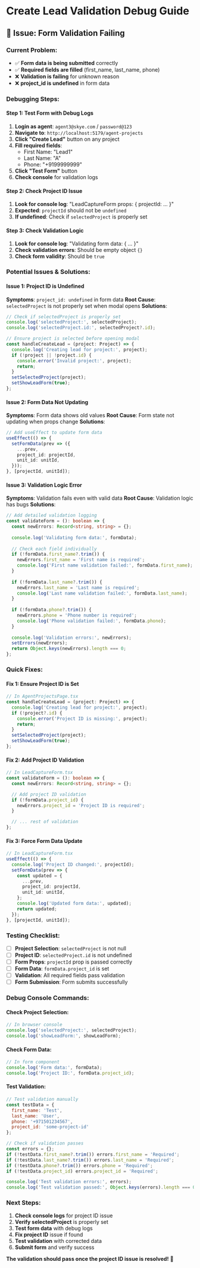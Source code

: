 # Create Lead Validation Debug Guide

## 🚨 Issue: Form Validation Failing

### **Current Problem:**
- ✅ **Form data is being submitted** correctly
- ✅ **Required fields are filled** (first_name, last_name, phone)
- ❌ **Validation is failing** for unknown reason
- ❌ **project_id is undefined** in form data

### **Debugging Steps:**

#### **Step 1: Test Form with Debug Logs**
1. **Login as agent**: `agent3@skye.com` / `password@123`
2. **Navigate to**: `http://localhost:5179/agent-projects`
3. **Click "Create Lead"** button on any project
4. **Fill required fields**:
   - First Name: "Lead1"
   - Last Name: "A"
   - Phone: "+9199999999"
5. **Click "Test Form"** button
6. **Check console** for validation logs

#### **Step 2: Check Project ID Issue**
1. **Look for console log**: "LeadCaptureForm props: { projectId: ... }"
2. **Expected**: `projectId` should not be `undefined`
3. **If undefined**: Check if `selectedProject` is properly set

#### **Step 3: Check Validation Logic**
1. **Look for console log**: "Validating form data: { ... }"
2. **Check validation errors**: Should be empty object `{}`
3. **Check form validity**: Should be `true`

### **Potential Issues & Solutions:**

#### **Issue 1: Project ID is Undefined**
**Symptoms**: `project_id: undefined` in form data
**Root Cause**: `selectedProject` is not properly set when modal opens
**Solutions**:
```typescript
// Check if selectedProject is properly set
console.log('selectedProject:', selectedProject);
console.log('selectedProject.id:', selectedProject?.id);

// Ensure project is selected before opening modal
const handleCreateLead = (project: Project) => {
  console.log('Creating lead for project:', project);
  if (!project || !project.id) {
    console.error('Invalid project:', project);
    return;
  }
  setSelectedProject(project);
  setShowLeadForm(true);
};
```

#### **Issue 2: Form Data Not Updating**
**Symptoms**: Form data shows old values
**Root Cause**: Form state not updating when props change
**Solutions**:
```typescript
// Add useEffect to update form data
useEffect(() => {
  setFormData(prev => ({
    ...prev,
    project_id: projectId,
    unit_id: unitId,
  }));
}, [projectId, unitId]);
```

#### **Issue 3: Validation Logic Error**
**Symptoms**: Validation fails even with valid data
**Root Cause**: Validation logic has bugs
**Solutions**:
```typescript
// Add detailed validation logging
const validateForm = (): boolean => {
  const newErrors: Record<string, string> = {};
  
  console.log('Validating form data:', formData);
  
  // Check each field individually
  if (!formData.first_name?.trim()) {
    newErrors.first_name = 'First name is required';
    console.log('First name validation failed:', formData.first_name);
  }
  
  if (!formData.last_name?.trim()) {
    newErrors.last_name = 'Last name is required';
    console.log('Last name validation failed:', formData.last_name);
  }
  
  if (!formData.phone?.trim()) {
    newErrors.phone = 'Phone number is required';
    console.log('Phone validation failed:', formData.phone);
  }
  
  console.log('Validation errors:', newErrors);
  setErrors(newErrors);
  return Object.keys(newErrors).length === 0;
};
```

### **Quick Fixes:**

#### **Fix 1: Ensure Project ID is Set**
```typescript
// In AgentProjectsPage.tsx
const handleCreateLead = (project: Project) => {
  console.log('Creating lead for project:', project);
  if (!project?.id) {
    console.error('Project ID is missing:', project);
    return;
  }
  setSelectedProject(project);
  setShowLeadForm(true);
};
```

#### **Fix 2: Add Project ID Validation**
```typescript
// In LeadCaptureForm.tsx
const validateForm = (): boolean => {
  const newErrors: Record<string, string> = {};

  // Add project ID validation
  if (!formData.project_id) {
    newErrors.project_id = 'Project ID is required';
  }

  // ... rest of validation
};
```

#### **Fix 3: Force Form Data Update**
```typescript
// In LeadCaptureForm.tsx
useEffect(() => {
  console.log('Project ID changed:', projectId);
  setFormData(prev => {
    const updated = {
      ...prev,
      project_id: projectId,
      unit_id: unitId,
    };
    console.log('Updated form data:', updated);
    return updated;
  });
}, [projectId, unitId]);
```

### **Testing Checklist:**

- [ ] **Project Selection**: `selectedProject` is not null
- [ ] **Project ID**: `selectedProject.id` is not undefined
- [ ] **Form Props**: `projectId` prop is passed correctly
- [ ] **Form Data**: `formData.project_id` is set
- [ ] **Validation**: All required fields pass validation
- [ ] **Form Submission**: Form submits successfully

### **Debug Console Commands:**

#### **Check Project Selection:**
```javascript
// In browser console
console.log('selectedProject:', selectedProject);
console.log('showLeadForm:', showLeadForm);
```

#### **Check Form Data:**
```javascript
// In form component
console.log('Form data:', formData);
console.log('Project ID:', formData.project_id);
```

#### **Test Validation:**
```javascript
// Test validation manually
const testData = {
  first_name: 'Test',
  last_name: 'User',
  phone: '+971501234567',
  project_id: 'some-project-id'
};

// Check if validation passes
const errors = {};
if (!testData.first_name?.trim()) errors.first_name = 'Required';
if (!testData.last_name?.trim()) errors.last_name = 'Required';
if (!testData.phone?.trim()) errors.phone = 'Required';
if (!testData.project_id) errors.project_id = 'Required';

console.log('Test validation errors:', errors);
console.log('Test validation passed:', Object.keys(errors).length === 0);
```

### **Next Steps:**

1. **Check console logs** for project ID issue
2. **Verify selectedProject** is properly set
3. **Test form data** with debug logs
4. **Fix project ID** issue if found
5. **Test validation** with corrected data
6. **Submit form** and verify success

**The validation should pass once the project ID issue is resolved!** 🚀
